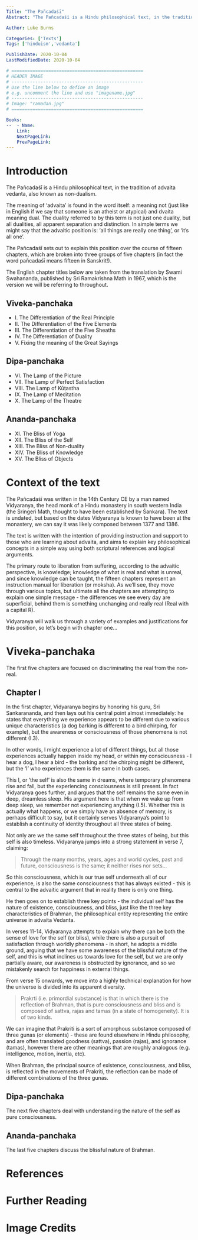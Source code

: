 ```yaml
---
Title: "The Pañcadaśī"
Abstract: "The Pañcadaśī is a Hindu philosophical text, in the tradition of advaita vedanta, also known as non-dualism."

Author: Luke Burns

Categories: ['Texts']
Tags: ['hinduism','vedanta']

PublishDate: 2020-10-04
LastModifiedDate: 2020-10-04

# ==================================================
# HEADER IMAGE
# --------------------------------------------------
# Use the line below to define an image
# e.g. uncomment the line and use "imagename.jpg"
# --------------------------------------------------
# Image: "ramadan.jpg"
# ==================================================

Books:
--  - Name: 
    Link: 
    NextPageLink:
    PrevPageLink:
---
```

# Introduction
The Pañcadaśī is a Hindu philosophical text, in the tradition of advaita vedanta, also known as non-dualism.

The meaning of ‘advaita’ is found in the word itself: a meaning not (just like in English if we say that someone is an atheist or atypical) and dvaita meaning dual. The duality referred to by this term is not just one duality, but all dualities, all apparent separation and distinction. In simple terms we might say that the advaitic position is: ‘all things are really one thing’, or ‘it’s all one’.

The Pañcadaśī sets out to explain this position over the course of fifteen chapters, which are broken into three groups of five chapters (in fact the word pañcadaśī means fifteen in Sanskrit!).

The English chapter titles below are taken from the translation by Swami Swahananda, published by Sri Ramakrishna Math in 1967, which is the version we will be referring to throughout.

## Viveka-panchaka
* I. The Differentiation of the Real Principle
* II. The Differentiation of the Five Elements
* III. The Differentiation of the Five Sheaths
* IV. The Differentiation of Duality
* V. Fixing the meaning of the Great Sayings

## Dipa-panchaka
* VI. The Lamp of the Picture
* VII. The Lamp of Perfect Satisfaction
* VIII. The Lamp of Kūṭastha
* IX. The Lamp of Meditation
* X. The Lamp of the Theatre

## Ananda-panchaka
* XI. The Bliss of Yoga
* XII. The Bliss of the Self
* XIII. The Bliss of Non-duality
* XIV. The Bliss of Knowledge
* XV. The Bliss of Objects

# Context of the text
The Pañcadaśī was written in the 14th Century CE by a man named Vidyaranya, the head monk of a Hindu monastery in south western India (the Sringeri Math, thought to have been established by Śankara). The text is undated, but based on the dates Vidyaranya is known to have been at the monastery, we can say it was likely composed between 1377 and 1386.

The text is written with the intention of providing instruction and support to those who are learning about advaita, and aims to explain key philosophical concepts in a simple way using both scriptural references and logical arguments.

The primary route to liberation from suffering, according to the advaitic perspective, is knowledge; knowledge of what is real and what is unreal, and since knowledge can be taught, the fifteen chapters represent an instruction manual for liberation (or moksha). As we’ll see, they move through various topics, but ultimate all the chapters are attempting to explain one simple message - the differences we see every day are superficial, behind them is something unchanging and really real (Real with a capital R).

Vidyaranya will walk us through a variety of examples and justifications for this position, so let’s begin with chapter one...

# Viveka-panchaka
The first five chapters are focused on discriminating the real from the non-real.

## Chapter I
In the first chapter, Vidyaranya begins by honoring his guru, Sri Sankarananda, and then lays out his central point almost immediately: he states that everything we experience appears to be different due to various unique characteristics (a dog barking is different to a bird chirping, for example), but the awareness or consciousness of those phenomena is not different (I.3).

In other words, I might experience a lot of different things, but all those experiences actually happen inside my head, or within my consciousness - I hear a dog, I hear a bird - the barking and the chirping might be different, but the ‘I’ who experiences them is the same in both cases.

This I, or ‘the self’ is also the same in dreams, where temporary phenomena rise and fall, but the experiencing consciousness is still present. In fact Vidyaranya goes further, and argues that the self remains the same even in deep, dreamless sleep. His argument here is that when we wake up from deep sleep, we remember not experiencing anything (I.5). Whether this is actually what happens, or we simply have an absence of memory, is perhaps difficult to say, but it certainly serves Vidyaranya’s point to establish a continuity of identity throughout all three states of being.

Not only are we the same self throughout the three states of being, but this self is also timeless. Vidyaranya jumps into a strong statement in verse 7, claiming:

>Through the many months, years, ages and world cycles, past and future, consciousness is the same; it neither rises nor sets…

So this consciousness, which is our true self underneath all of our experience, is also the same consciousness that has always existed - this is central to the advaitic argument that in reality there is only one thing.

He then goes on to establish three key points - the individual self has the nature of existence, consciousness, and bliss, just like the three key characteristics of Brahman, the philosophical entity representing the entire universe in advaita Vedanta.

In verses 11-14, Vidyaranya attempts to explain why there can be both the sense of love for the self (or bliss), while there is also a pursuit of satisfaction through worldly phenomena - in short, he adopts a middle ground, arguing that we have some awareness of the blissful nature of the self, and this is what inclines us towards love for the self, but we are only partially aware, our awareness is obstructed by ignorance, and so we mistakenly search for happiness in external things.

From verse 15 onwards, we move into a highly technical explanation for how the universe is divided into its apparent diversity.

>Prakrti (i.e. primordial substance) is that in which there is the reflection of Brahman, that is pure consciousness and bliss and is composed of sattva, rajas and tamas (in a state of homogeneity). It is of two kinds.

We can imagine that Prakriti is a sort of amorphous substance composed of three gunas (or elements) - these are found elsewhere in Hindu philosophy, and are often translated goodness (sattva), passion (rajas), and ignorance (tamas), however there are other meanings that are roughly analogous (e.g. intelligence, motion, inertia, etc).

When Brahman, the principal source of existence, consciousness, and bliss, is reflected in the movements of Prakriti, the reflection can be made of different combinations of the three gunas.

## Dipa-panchaka
The next five chapters deal with understanding the nature of the self as pure consciousness.

## Ananda-panchaka
The last five chapters discuss the blissful nature of Brahman.

# References

# Further Reading

# Image Credits
